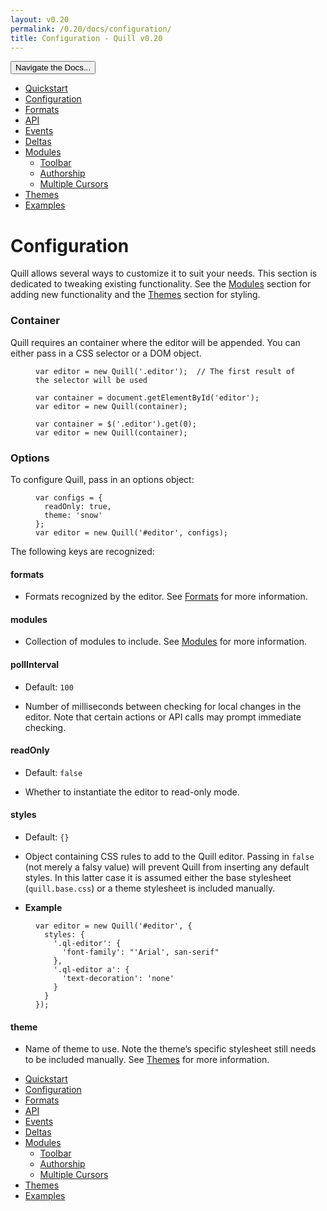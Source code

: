 ```yaml
---
layout: v0.20
permalink: /0.20/docs/configuration/
title: Configuration - Quill v0.20
---
```

<div class="container">
  <div id="sidebar-dropdown">
    <div class="btn-group">
      <button class="btn btn-default dropdown-toggle" data-toggle="dropdown"
      type="button">Navigate the Docs... <span class="caret"></span></button>
      <ul class="dropdown-menu" role="menu">
        <li>
          <a href="/0.20/docs/quickstart/">Quickstart</a>
        </li>
        <li class="active">
          <a href="/0.20/docs/configuration/">Configuration</a>
        </li>
        <li>
          <a href="/0.20/docs/formats/">Formats</a>
        </li>
        <li>
          <a href="/0.20/docs/api/">API</a>
        </li>
        <li>
          <a href="/0.20/docs/events/">Events</a>
        </li>
        <li>
          <a href="/0.20/docs/deltas/">Deltas</a>
        </li>
        <li>
          <a href="/0.20/docs/modules/">Modules</a>
          <ul>
            <li>
              <a href="/0.20/docs/modules/toolbar/">Toolbar</a>
            </li>
            <li>
              <a href="/0.20/docs/modules/authorship/">Authorship</a>
            </li>
            <li>
              <a href="/0.20/docs/modules/multi-cursors/">Multiple Cursors</a>
            </li>
          </ul>
        </li>
        <li>
          <a href="/0.20/docs/themes/">Themes</a>
        </li>
        <li>
          <a href="/0.20/examples/">Examples</a>
        </li>
      </ul>
    </div>
  </div>
  <div class="row">
    <div class="col-sm-9" id="docs-container">
      <h1 id="configuration">Configuration</h1>
      <p>Quill allows several ways to customize it to suit your needs. This
      section is dedicated to tweaking existing functionality. See the <a href=
      "/0.20/docs/modules/">Modules</a> section for adding new functionality
      and the <a href="/0.20/docs/themes/">Themes</a> section for styling.</p>
      <h3 id="container">Container</h3>
      <p>Quill requires an container where the editor will be appended. You can
      either pass in a CSS selector or a DOM object.</p>
      <figure class="highlight">
        <pre>
<code class="language-javascript" data-lang="javascript"><span class=
"kd">var</span> <span class="nx">editor</span> <span class=
"o">=</span> <span class="k">new</span> <span class=
"nx">Quill</span><span class="p">(</span><span class=
"s1">'.editor'</span><span class="p">);</span>  <span class=
"c1">// The first result of the selector will be used</span></code>
</pre>
      </figure>
      <figure class="highlight">
        <pre>
<code class="language-javascript" data-lang="javascript"><span class=
"kd">var</span> <span class="nx">container</span> <span class=
"o">=</span> <span class="nb">document</span><span class=
"p">.</span><span class="nx">getElementById</span><span class=
"p">(</span><span class="s1">'editor'</span><span class="p">);</span>
<span class="kd">var</span> <span class="nx">editor</span> <span class=
"o">=</span> <span class="k">new</span> <span class=
"nx">Quill</span><span class="p">(</span><span class=
"nx">container</span><span class="p">);</span></code>
</pre>
      </figure>
      <figure class="highlight">
        <pre>
<code class="language-javascript" data-lang="javascript"><span class=
"kd">var</span> <span class="nx">container</span> <span class=
"o">=</span> <span class="nx">$</span><span class="p">(</span><span class=
"s1">'.editor'</span><span class="p">).</span><span class=
"nx">get</span><span class="p">(</span><span class="mi">0</span><span class=
"p">);</span>
<span class="kd">var</span> <span class="nx">editor</span> <span class=
"o">=</span> <span class="k">new</span> <span class=
"nx">Quill</span><span class="p">(</span><span class=
"nx">container</span><span class="p">);</span></code>
</pre>
      </figure>
      <h3 id="options">Options</h3>
      <p>To configure Quill, pass in an options object:</p>
      <figure class="highlight">
        <pre>
<code class="language-javascript" data-lang="javascript"><span class=
"kd">var</span> <span class="nx">configs</span> <span class=
"o">=</span> <span class="p">{</span>
  <span class="na">readOnly</span><span class="p">:</span> <span class=
"kc">true</span><span class="p">,</span>
  <span class="na">theme</span><span class="p">:</span> <span class=
"s1">'snow'</span>
<span class="p">};</span>
<span class="kd">var</span> <span class="nx">editor</span> <span class=
"o">=</span> <span class="k">new</span> <span class=
"nx">Quill</span><span class="p">(</span><span class=
"s1">'#editor'</span><span class="p">,</span> <span class=
"nx">configs</span><span class="p">);</span></code>
</pre>
      </figure>
      <p>The following keys are recognized:</p>
      <h4 id="formats">formats</h4>
      <ul>
        <li>Formats recognized by the editor. See <a href=
        "/0.20/docs/formats/">Formats</a> for more information.
        </li>
      </ul>
      <h4 id="modules">modules</h4>
      <ul>
        <li>Collection of modules to include. See <a href=
        "/0.20/docs/modules/">Modules</a> for more information.
        </li>
      </ul>
      <h4 id="pollinterval">pollInterval</h4>
      <ul>
        <li>
          <p>Default: <code class="highlighter-rouge">100</code></p>
        </li>
        <li>
          <p>Number of milliseconds between checking for local changes in the
          editor. Note that certain actions or API calls may prompt immediate
          checking.</p>
        </li>
      </ul>
      <h4 id="readonly">readOnly</h4>
      <ul>
        <li>
          <p>Default: <code class="highlighter-rouge">false</code></p>
        </li>
        <li>
          <p>Whether to instantiate the editor to read-only mode.</p>
        </li>
      </ul>
      <h4 id="styles">styles</h4>
      <ul>
        <li>
          <p>Default: <code class="highlighter-rouge"><span class=
          "p">{}</span></code></p>
        </li>
        <li>
          <p>Object containing CSS rules to add to the Quill editor. Passing in
          <code class="highlighter-rouge">false</code> (not merely a falsy
          value) will prevent Quill from inserting any default styles. In this
          latter case it is assumed either the base stylesheet (<code class=
          "highlighter-rouge">quill.base.css</code>) or a theme stylesheet is
          included manually.</p>
        </li>
        <li>
          <p><strong>Example</strong></p>
        </li>
      </ul>
      <figure class="highlight">
        <pre>
<code class="language-javascript" data-lang="javascript"><span class=
"kd">var</span> <span class="nx">editor</span> <span class=
"o">=</span> <span class="k">new</span> <span class=
"nx">Quill</span><span class="p">(</span><span class=
"s1">'#editor'</span><span class="p">,</span> <span class="p">{</span>
  <span class="na">styles</span><span class="p">:</span> <span class=
"p">{</span>
    <span class="s1">'.ql-editor'</span><span class="p">:</span> <span class=
"p">{</span>
      <span class="s1">'font-family'</span><span class=
"p">:</span> <span class="s2">"'Arial', san-serif"</span>
    <span class="p">},</span>
    <span class="s1">'.ql-editor a'</span><span class="p">:</span> <span class=
"p">{</span>
      <span class="s1">'text-decoration'</span><span class=
"p">:</span> <span class="s1">'none'</span>
    <span class="p">}</span>
  <span class="p">}</span>
<span class="p">});</span></code>
</pre>
      </figure>
      <h4 id="theme">theme</h4>
      <ul>
        <li>Name of theme to use. Note the theme’s specific stylesheet still
        needs to be included manually. See <a href=
        "/0.20/docs/themes/">Themes</a> for more information.
        </li>
      </ul>
    </div>
    <div class="col-sm-3" id="sidebar-container">
      <div class="sidebar-nav" data-offset-top="40" data-spy="affix">
        <ul class="nav">
          <li>
            <a href="/0.20/docs/quickstart/">Quickstart</a>
          </li>
          <li class="active">
            <a href="/0.20/docs/configuration/">Configuration</a>
          </li>
          <li>
            <a href="/0.20/docs/formats/">Formats</a>
          </li>
          <li>
            <a href="/0.20/docs/api/">API</a>
          </li>
          <li>
            <a href="/0.20/docs/events/">Events</a>
          </li>
          <li>
            <a href="/0.20/docs/deltas/">Deltas</a>
          </li>
          <li>
            <a href="/0.20/docs/modules/">Modules</a>
            <ul class="nav">
              <li>
                <a href="/0.20/docs/modules/toolbar/">Toolbar</a>
              </li>
              <li>
                <a href="/0.20/docs/modules/authorship/">Authorship</a>
              </li>
              <li>
                <a href="/0.20/docs/modules/multi-cursors/">Multiple
                Cursors</a>
              </li>
            </ul>
          </li>
          <li>
            <a href="/0.20/docs/themes/">Themes</a>
          </li>
          <li>
            <a href="/0.20/examples/">Examples</a>
          </li>
        </ul>
      </div>
    </div>
  </div>
</div>
<script src="//ajax.googleapis.com/ajax/libs/jquery/1.11.0/jquery.min.js" type=
"text/javascript"></script>
<script src="//netdna.bootstrapcdn.com/bootstrap/3.3.4/js/bootstrap.min.js"
type="text/javascript"></script>